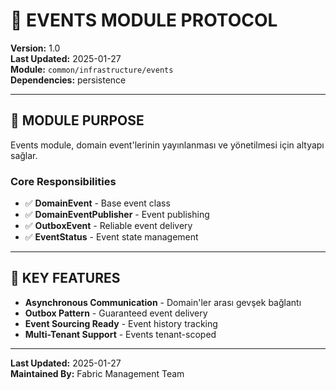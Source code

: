 # 📢 EVENTS MODULE PROTOCOL

**Version:** 1.0  
**Last Updated:** 2025-01-27  
**Module:** `common/infrastructure/events`  
**Dependencies:** persistence

---

## 🎯 MODULE PURPOSE

Events module, domain event'lerinin yayınlanması ve yönetilmesi için altyapı sağlar.

### **Core Responsibilities**

- ✅ **DomainEvent** - Base event class
- ✅ **DomainEventPublisher** - Event publishing
- ✅ **OutboxEvent** - Reliable event delivery
- ✅ **EventStatus** - Event state management

---

## 🧱 KEY FEATURES

- **Asynchronous Communication** - Domain'ler arası gevşek bağlantı
- **Outbox Pattern** - Guaranteed event delivery
- **Event Sourcing Ready** - Event history tracking
- **Multi-Tenant Support** - Events tenant-scoped

---

**Last Updated:** 2025-01-27  
**Maintained By:** Fabric Management Team
